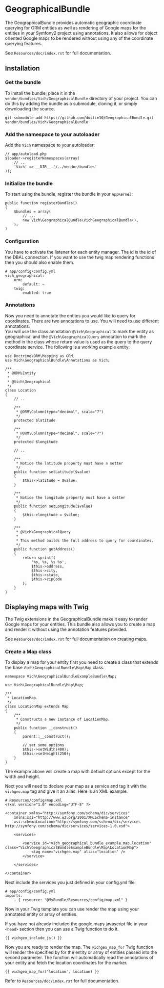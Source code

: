 GeographicalBundle
==========

The GeographicalBundle provides automatic geographic coordinate querying for ORM 
entities as well as rendering of Google maps for the entities in your Symfony2 project using 
annotations. It also allows for object oriented Google maps to be rendered without 
using any of the coordinate querying features.

See `Resources/doc/index.rst` for full documentation.

## Installation

### Get the bundle

To install the bundle, place it in the `vendor/bundles/Vich/GeographicalBundle` 
directory of your project. You can do this by adding the bundle as a submodule, 
cloning it, or simply downloading the source.

    git submodule add https://github.com/dustin10/GeographicalBundle.git vendor/bundles/Vich/GeographicalBundle

### Add the namespace to your autoloader

Add the `Vich` namespace to your autoloader:

    // app/autoload.php
    $loader->registerNamespaces(array(
        // ..
        'Vich' => __DIR__.'/../vendor/bundles'
    ));

### Initialize the bundle

To start using the bundle, register the bundle in your `AppKernel`:

    public function registerBundles()
    {
        $bundles = array(
            // ...
            new Vich\GeographicalBundle\VichGeographicalBundle(),
        );
    )

### Configuration

You have to activate the listener for each entity manager. The id is the id of 
the DBAL connection. If you want to use the twig map rendering functions then 
you should also enable them.

    # app/config/config.yml
    vich_geographical:
        orm:
            default: ~
        twig:
            enabled: true

### Annotations

Now you need to annotate the entites you would like to query for coordinates. 
There are two annotations to use. You will need to use different annotations.  
You will use the class annotation `@Vich\Geographical` to mark the entity as 
geographical and the `@Vich\GeographicalQuery` annotation to mark the method in 
the class whose return value is used as the query to the query coordinate service. 
The following is a working example entity:

    use Doctrine\ORM\Mapping as ORM;
    use Vich\GeographicalBundle\Annotations as Vich;
    
    /**
     * @ORM\Entity
     *
     * @Vich\Geographical
     */
    class Location
    {
        // ..
        
        /**
         * @ORM\Column(type="decimal", scale="7")
         */
        protected $latitude

        /**
         * @ORM\Column(type="decimal", scale="7")
         */
        protected $longitude

        // ..

        /**
         * Notice the latitude property must have a setter
         */
        public function setLatitude($value)
        {
            $this->latitude = $value;
        }
        
        /**
         * Notice the longitude property must have a setter
         */
        public function setLongitude($value)
        {
            $this->longitude = $value;
        }

        /**
         * @Vich\GeographicalQuery
         *
         * This method builds the full address to query for coordinates.
         */
        public function getAddress()
        {
            return sprintf(
                '%s, %s, %s %s',
                $this->address,
                $this->city,
                $this->state,
                $this->zipCode
            );
        }
    }

## Displaying maps with Twig

The Twig extensions in the GeographicalBundle make it easy to render Google maps 
for your entities. This bundle also allows you to create a map and render it 
without using the annotation features provided.

See `Resources/doc/index.rst` for full documentation on creating maps.

### Create a Map class

To display a map for your entity first you need to create a class that extends the 
base `Vich\GeographicalBundle\Map\Map` class.

    namespace Vich\GeographicalBundleExampleBundle\Map;

    use Vich\GeographicalBundle\Map\Map;

    /**
     * LocationMap.
     */
    class LocationMap extends Map
    {
        /**
         * Constructs a new instance of LocationMap.
         */
        public function __construct()
        {
            parent::__construct();

            // set some options
            $this->setWidth(400);
            $this->setHeight(250);
        }
    }

The example above will create a map with default options except for the width 
and height.

Next you will need to declare your map as a service and tag it with the 
`vichgeo.map` tag and give it an alias. Here is an XML example.

    # Resources/config/map.xml
    <?xml version="1.0" encoding="UTF-8" ?>

    <container xmlns="http://symfony.com/schema/dic/services"
        xmlns:xsi="http://www.w3.org/2001/XMLSchema-instance"
        xsi:schemaLocation="http://symfony.com/schema/dic/services http://symfony.com/schema/dic/services/services-1.0.xsd">
    
        <services>
        
            <service id="vich_geographical_bundle_example.map.location" class="Vich\GeographicalBundleExampleBundle\Map\LocationMap">
                <tag name="vichgeo.map" alias="location" />
            </service>
        
        </services>
    
    </container>

Next include the services you just defined in your config.yml file.

    # app/config/config.yml
    imports:
        - { resource: "@MyBundle/Resources/config/map.xml" }


Now in your Twig template you can use render the map using your annotated entity 
or array of entities.

If you have not already included the google maps javascript file in your `<head>` 
section then you can use a Twig function to do it.

    {{ vichgeo_include_js() }}

Now you are ready to render the map. The `vichgeo_map_for` Twig function will render 
the specified by for the entity or array of entities passed into the second parameter. 
The function will automatically read the annotations of your entity and fetch the 
location coordinates for the marker.

    {{ vichgeo_map_for('location', location) }}

Refer to `Resources/doc/index.rst` for full documentation.